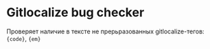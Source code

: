 # Gitlocalize bug checker

Проверяет наличие в тексте не прерьразованных gitlocalize-тегов: `{code}`, `{em}`
